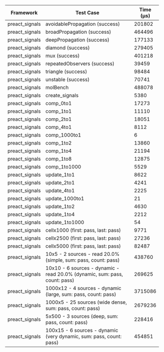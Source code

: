 | Framework | Test Case | Time (μs) |
| --- | --- | --- |
| preact_signals | avoidablePropagation (success) | 201802 |
| preact_signals | broadPropagation (success) | 464496 |
| preact_signals | deepPropagation (success) | 177133 |
| preact_signals | diamond (success) | 279405 |
| preact_signals | mux (success) | 401218 |
| preact_signals | repeatedObservers (success) | 39459 |
| preact_signals | triangle (success) | 98484 |
| preact_signals | unstable (success) | 70741 |
| preact_signals | molBench | 488078 |
| preact_signals | create_signals | 5380 |
| preact_signals | comp_0to1 | 17273 |
| preact_signals | comp_1to1 | 11110 |
| preact_signals | comp_2to1 | 18051 |
| preact_signals | comp_4to1 | 8112 |
| preact_signals | comp_1000to1 | 6 |
| preact_signals | comp_1to2 | 13860 |
| preact_signals | comp_1to4 | 21194 |
| preact_signals | comp_1to8 | 12875 |
| preact_signals | comp_1to1000 | 5529 |
| preact_signals | update_1to1 | 8622 |
| preact_signals | update_2to1 | 4241 |
| preact_signals | update_4to1 | 2225 |
| preact_signals | update_1000to1 | 21 |
| preact_signals | update_1to2 | 4630 |
| preact_signals | update_1to4 | 2212 |
| preact_signals | update_1to1000 | 54 |
| preact_signals | cellx1000 (first: pass, last: pass) | 9771 |
| preact_signals | cellx2500 (first: pass, last: pass) | 27236 |
| preact_signals | cellx5000 (first: pass, last: pass) | 82487 |
| preact_signals | 10x5 - 2 sources - read 20.0% (simple, sum: pass, count: pass) | 438760 |
| preact_signals | 10x10 - 6 sources - dynamic - read 20.0% (dynamic, sum: pass, count: pass) | 269625 |
| preact_signals | 1000x12 - 4 sources - dynamic (large, sum: pass, count: pass) | 3715086 |
| preact_signals | 1000x5 - 25 sources (wide dense, sum: pass, count: pass) | 2679236 |
| preact_signals | 5x500 - 3 sources (deep, sum: pass, count: pass) | 228416 |
| preact_signals | 100x15 - 6 sources - dynamic (very dynamic, sum: pass, count: pass) | 454851 |
